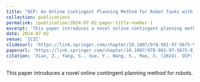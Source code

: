 ```yaml
---
title: "OCP: An Online Contingent Planning Method for Robot Tasks with Incomplete Knowledge"
collection: publications
permalink: /publication/2024-07-02-paper-title-number-1
excerpt: 'This paper introduces a novel online contingent planning method for robots.'
date: 2024-07-02
venue: 'ICIC'
slidesurl: 'https://link.springer.com/chapter/10.1007/978-981-97-5675-9_4'
paperurl: 'https://link.springer.com/chapter/10.1007/978-981-97-5675-9_4'
citation: 'Xiao, Z., Yang, S., Xue, Y., Wang, S., Mao, X. (2024). OCP: An Online Contingent Planning Method for Robot Tasks with Incomplete Knowledge. In: Huang, DS., Zhang, X., Zhang, C. (eds) Advanced Intelligent Computing Technology and Applications. ICIC 2024. Lecture Notes in Computer Science(), vol 14879. Springer, Singapore. https://doi.org/10.1007/978-981-97-5675-9_4'
---
```


This paper introduces a novel online contingent planning method for robots.
